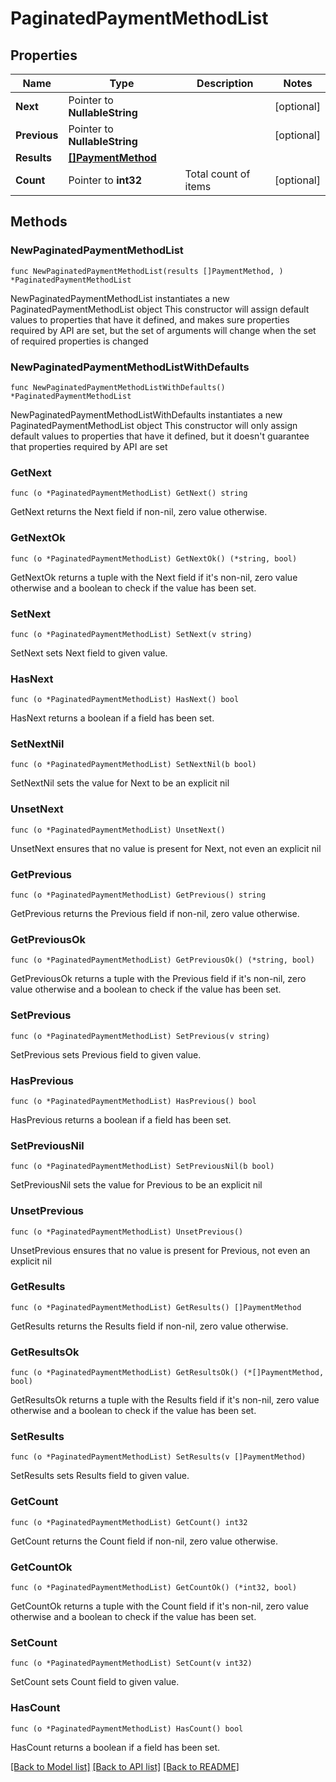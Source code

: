 # PaginatedPaymentMethodList

## Properties

Name | Type | Description | Notes
------------ | ------------- | ------------- | -------------
**Next** | Pointer to **NullableString** |  | [optional] 
**Previous** | Pointer to **NullableString** |  | [optional] 
**Results** | [**[]PaymentMethod**](PaymentMethod.md) |  | 
**Count** | Pointer to **int32** | Total count of items | [optional] 

## Methods

### NewPaginatedPaymentMethodList

`func NewPaginatedPaymentMethodList(results []PaymentMethod, ) *PaginatedPaymentMethodList`

NewPaginatedPaymentMethodList instantiates a new PaginatedPaymentMethodList object
This constructor will assign default values to properties that have it defined,
and makes sure properties required by API are set, but the set of arguments
will change when the set of required properties is changed

### NewPaginatedPaymentMethodListWithDefaults

`func NewPaginatedPaymentMethodListWithDefaults() *PaginatedPaymentMethodList`

NewPaginatedPaymentMethodListWithDefaults instantiates a new PaginatedPaymentMethodList object
This constructor will only assign default values to properties that have it defined,
but it doesn't guarantee that properties required by API are set

### GetNext

`func (o *PaginatedPaymentMethodList) GetNext() string`

GetNext returns the Next field if non-nil, zero value otherwise.

### GetNextOk

`func (o *PaginatedPaymentMethodList) GetNextOk() (*string, bool)`

GetNextOk returns a tuple with the Next field if it's non-nil, zero value otherwise
and a boolean to check if the value has been set.

### SetNext

`func (o *PaginatedPaymentMethodList) SetNext(v string)`

SetNext sets Next field to given value.

### HasNext

`func (o *PaginatedPaymentMethodList) HasNext() bool`

HasNext returns a boolean if a field has been set.

### SetNextNil

`func (o *PaginatedPaymentMethodList) SetNextNil(b bool)`

 SetNextNil sets the value for Next to be an explicit nil

### UnsetNext
`func (o *PaginatedPaymentMethodList) UnsetNext()`

UnsetNext ensures that no value is present for Next, not even an explicit nil
### GetPrevious

`func (o *PaginatedPaymentMethodList) GetPrevious() string`

GetPrevious returns the Previous field if non-nil, zero value otherwise.

### GetPreviousOk

`func (o *PaginatedPaymentMethodList) GetPreviousOk() (*string, bool)`

GetPreviousOk returns a tuple with the Previous field if it's non-nil, zero value otherwise
and a boolean to check if the value has been set.

### SetPrevious

`func (o *PaginatedPaymentMethodList) SetPrevious(v string)`

SetPrevious sets Previous field to given value.

### HasPrevious

`func (o *PaginatedPaymentMethodList) HasPrevious() bool`

HasPrevious returns a boolean if a field has been set.

### SetPreviousNil

`func (o *PaginatedPaymentMethodList) SetPreviousNil(b bool)`

 SetPreviousNil sets the value for Previous to be an explicit nil

### UnsetPrevious
`func (o *PaginatedPaymentMethodList) UnsetPrevious()`

UnsetPrevious ensures that no value is present for Previous, not even an explicit nil
### GetResults

`func (o *PaginatedPaymentMethodList) GetResults() []PaymentMethod`

GetResults returns the Results field if non-nil, zero value otherwise.

### GetResultsOk

`func (o *PaginatedPaymentMethodList) GetResultsOk() (*[]PaymentMethod, bool)`

GetResultsOk returns a tuple with the Results field if it's non-nil, zero value otherwise
and a boolean to check if the value has been set.

### SetResults

`func (o *PaginatedPaymentMethodList) SetResults(v []PaymentMethod)`

SetResults sets Results field to given value.


### GetCount

`func (o *PaginatedPaymentMethodList) GetCount() int32`

GetCount returns the Count field if non-nil, zero value otherwise.

### GetCountOk

`func (o *PaginatedPaymentMethodList) GetCountOk() (*int32, bool)`

GetCountOk returns a tuple with the Count field if it's non-nil, zero value otherwise
and a boolean to check if the value has been set.

### SetCount

`func (o *PaginatedPaymentMethodList) SetCount(v int32)`

SetCount sets Count field to given value.

### HasCount

`func (o *PaginatedPaymentMethodList) HasCount() bool`

HasCount returns a boolean if a field has been set.


[[Back to Model list]](../README.md#documentation-for-models) [[Back to API list]](../README.md#documentation-for-api-endpoints) [[Back to README]](../README.md)


